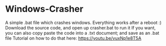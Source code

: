 # Windows-Crasher
A simple .bat file which crashes windows. Everything works after a reboot :)
Download the source code, and open up crasher.bat to run it 
If you want, you can also copy paste the code into a .txt document; and save as an .bat file
Tutorial on how to do that here: 
https://youtu.be/vuxNp1e8T5A
